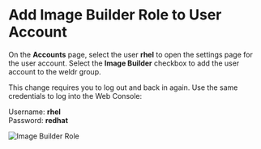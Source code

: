 # Add Image Builder Role to User Account
On the **Accounts** page, select the user **rhel** to open the settings page for the user account. Select the **Image Builder** checkbox to add the user account to the weldr group.

This change requires you to log out and back in again. Use the same credentials to log into the Web Console:

Username: **rhel**   
Password: **redhat**

![Image Builder Role](/smcbrien/scenarios/imagebuilder/assets/Account-ImageBuilder.png)